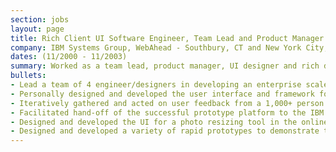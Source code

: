 ```yaml
---
section: jobs
layout: page
title: Rich Client UI Software Engineer, Team Lead and Product Manager
company: IBM Systems Group, WebAhead - Southbury, CT and New York City, NY
dates: (11/2000 - 11/2003)
summary: Worked as a team lead, product manager, UI designer and rich desktop client engineer for IBM's most successful advanced technology prototype team.
bullets:
- Lead a team of 4 engineer/designers in developing an enterprise scale messaging client platform deployed to over 50,000 people.
- Personally designed and developed the user interface and framework for a suite of broadcast messaging applications.
- Iteratively gathered and acted on user feedback from a 1,000+ person community through newsgroups, surveys and direct conversation.
- Facilitated hand-off of the successful prototype platform to the IBM Lotus Sametime 7.5 commercial product development team.
- Designed and developed the UI for a photo resizing tool in the online employee directory which has been used by over 300,000 employees.
- Designed and developed a variety of rapid prototypes to demonstrate the value and practical application of new technologies.
---
```

